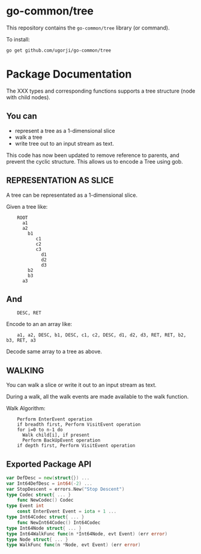 # go-common/tree

This repository contains the `go-common/tree` library (or command).

To install:

```
go get github.com/ugorji/go-common/tree
```

# Package Documentation


The XXX types and corresponding functions supports a tree structure (node
with child nodes).

## You can

  - represent a tree as a 1-dimensional slice
  - walk a tree
  - write tree out to an input stream as text.

This code has now been updated to remove reference to parents, and prevent
the cyclic structure. This allows us to encode a Tree using gob.


## REPRESENTATION AS SLICE

A tree can be representated as a 1-dimensional slice.

Given a tree like:

```
    ROOT
      a1
      a2
        b1
           c1
           c2
           c3
             d1
             d2
             d3
        b2
        b3
      a3
```

## And

```
    DESC, RET
```

Encode to an an array like:

```
    a1, a2, DESC, b1, DESC, c1, c2, DESC, d1, d2, d3, RET, RET, b2, b3, RET, a3
```

Decode same array to a tree as above.


## WALKING

You can walk a slice or write it out to an input stream as text.

During a walk, all the walk events are made available to the walk function.

Walk Algorithm:

```
    Perform EnterEvent operation
    if breadth first, Perform VisitEvent operation
    for i=0 to n-1 do
      Walk child[i], if present
      Perform BackUpEvent operation
    if depth first, Perform VisitEvent operation
```

## Exported Package API

```go
var DefDesc = new(struct{}) ...
var Int64DefDesc = int64(-2) ...
var StopDescent = errors.New("Stop Descent")
type Codec struct{ ... }
    func NewCodec() Codec
type Event int
    const EnterEvent Event = iota + 1 ...
type Int64Codec struct{ ... }
    func NewInt64Codec() Int64Codec
type Int64Node struct{ ... }
type Int64WalkFunc func(n *Int64Node, evt Event) (err error)
type Node struct{ ... }
type WalkFunc func(n *Node, evt Event) (err error)
```
